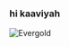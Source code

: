 ### hi kaaviyah
![Evergold](https://user-images.githubusercontent.com/88981452/129767344-bb1d9da2-20eb-480b-ae91-993af35d5bcb.png)
